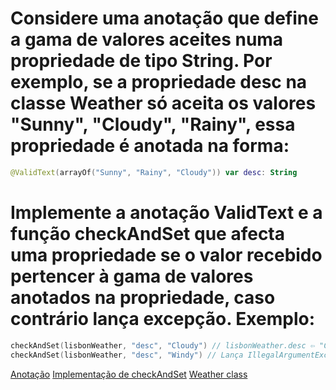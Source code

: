 # Considere uma anotação que define a gama de valores aceites numa propriedade de tipo String. Por exemplo, se a propriedade desc na classe **Weather** só aceita os valores "Sunny", "Cloudy", "Rainy", essa propriedade é anotada na forma:

```kotlin
@ValidText(arrayOf("Sunny", "Rainy", "Cloudy")) var desc: String
```
# Implemente a anotação **ValidText** e a função **checkAndSet** que afecta uma propriedade se o valor recebido pertencer à gama de valores anotados na propriedade, caso contrário lança excepção. Exemplo:

```kotlin
checkAndSet(lisbonWeather, "desc", "Cloudy") // lisbonWeather.desc ⇦ "Cloudy"
checkAndSet(lisbonWeather, "desc", "Windy") // Lança IllegalArgumentException
```

[Anotação](../src/main/java/ValidText.java)
[Implementação de checkAndSet](../src/main/java/ValidTextClass.java)
[Weather class](../src/main/kotlin/Weather.kt)
